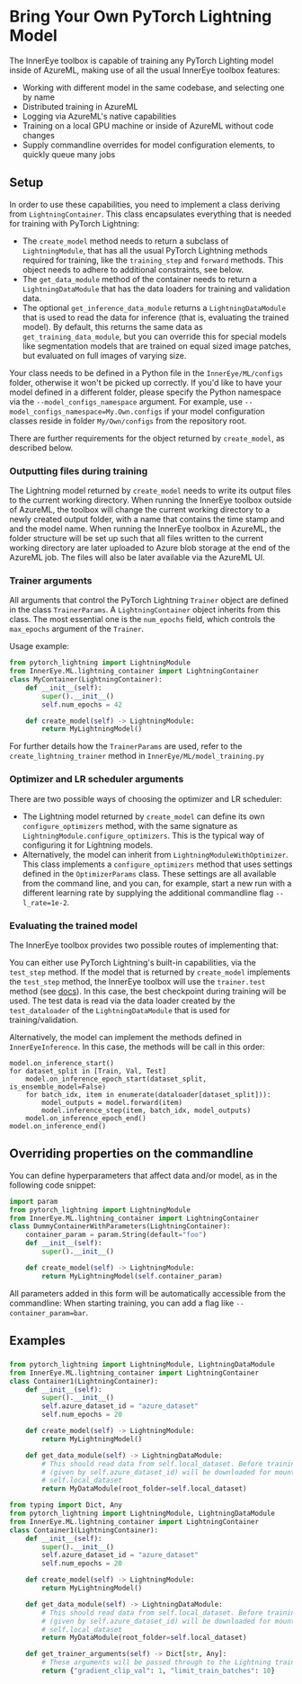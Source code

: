 # Bring Your Own PyTorch Lightning Model

The InnerEye toolbox is capable of training any PyTorch Lighting model inside of AzureML, making
use of all the usual InnerEye toolbox features:
- Working with different model in the same codebase, and selecting one by name
- Distributed training in AzureML
- Logging via AzureML's native capabilities
- Training on a local GPU machine or inside of AzureML without code changes
- Supply commandline overrides for model configuration elements, to quickly queue many jobs

## Setup

In order to use these capabilities, you need to implement a class deriving from `LightningContainer`. This class
encapsulates everything that is needed for training with PyTorch Lightning:
- The `create_model` method needs to return a subclass of `LightningModule`, that has
all the usual PyTorch Lightning methods required for training, like the `training_step` and `forward` methods. This
object needs to adhere to additional constraints, see below.
- The `get_data_module` method of the container needs to return a `LightningDataModule` that has the data loaders for
training and validation data.
- The optional `get_inference_data_module` returns a `LightningDataModule` that is used to read the data for inference
(that is, evaluating the trained model). By default, this returns the same data as `get_training_data_module`, but you
can override this for special models like segmentation models that are trained on equal sized image patches, but 
evaluated on full images of varying size.

Your class needs to be defined in a Python file in the `InnerEye/ML/configs` folder, otherwise it won't be picked up
correctly. If you'd like to have your model defined in a different folder, please specify the Python namespace via
the `--model_configs_namespace` argument. For example, use `--model_configs_namespace=My.Own.configs` if your
model configuration classes reside in folder `My/Own/configs` from the repository root.
 
There are further requirements for the object returned by `create_model`, as described below.

### Outputting files during training

The Lightning model returned by `create_model` needs to write its output files to the current working directory.
When running the InnerEye toolbox outside of AzureML, the toolbox will change the current working directory to a 
newly created output folder, with a name that contains the time stamp and and the model name.
When running the InnerEye toolbox in AzureML, the folder structure will be set up such that all files written
to the current working directory are later uploaded to Azure blob storage at the end of the AzureML job. The files
will also be later available via the AzureML UI.

### Trainer arguments
All arguments that control the PyTorch Lightning `Trainer` object are defined in the class `TrainerParams`. A
`LightningContainer` object inherits from this class. The most essential one is the `num_epochs` field, which controls
the `max_epochs` argument of the `Trainer`.

Usage example:
```python
from pytorch_lightning import LightningModule
from InnerEye.ML.lightning_container import LightningContainer
class MyContainer(LightningContainer):
    def __init__(self):
        super().__init__()
        self.num_epochs = 42

    def create_model(self) -> LightningModule:
        return MyLightningModel()
```

For further details how the `TrainerParams` are used, refer to the `create_lightning_trainer` method in 
`InnerEye/ML/model_training.py`

### Optimizer and LR scheduler arguments
There are two possible ways of choosing the optimizer and LR scheduler:
- The Lightning model returned by `create_model` can define its own `configure_optimizers` method, with the same
signature as `LightningModule.configure_optimizers`. This is the typical way of configuring it for Lightning models.
- Alternatively, the model can inherit from `LightningModuleWithOptimizer`. This class implements a 
`configure_optimizers` method that uses settings defined in the `OptimizerParams` class. These settings are all
available from the command line, and you can, for example, start a new run with a different learning rate by
supplying the additional commandline flag `--l_rate=1e-2`. 

### Evaluating the trained model
The InnerEye toolbox provides two possible routes of implementing that:

You can either use PyTorch Lightning's built-in capabilities, via the `test_step` method. If the model that is
returned by `create_model` implements the `test_step` method, the InnerEye toolbox will use the `trainer.test` method
(see [docs](https://pytorch-lightning.readthedocs.io/en/latest/common/trainer.html?highlight=trainer.test#test)).
In this case, the best checkpoint during training will be used. The test data is read via the data loader created
by the `test_dataloader` of the `LightningDataModule` that is used for training/validation.

Alternatively, the model can implement the methods defined in `InnerEyeInference`. In this case, the methods will be
call in this order:
```
model.on_inference_start()
for dataset_split in [Train, Val, Test]
    model.on_inference_epoch_start(dataset_split, is_ensemble_model=False)
    for batch_idx, item in enumerate(dataloader[dataset_split])):
        model_outputs = model.forward(item)
        model.inference_step(item, batch_idx, model_outputs)
    model.on_inference_epoch_end()
model.on_inference_end()
```

## Overriding properties on the commandline

You can define hyperparameters that affect data and/or model, as in the following code snippet: 
```python
import param
from pytorch_lightning import LightningModule
from InnerEye.ML.lightning_container import LightningContainer
class DummyContainerWithParameters(LightningContainer):
    container_param = param.String(default="foo")
    def __init__(self):
        super().__init__()

    def create_model(self) -> LightningModule:
        return MyLightningModel(self.container_param)
```
All parameters added in this form will be automatically accessible from the commandline: When starting
training, you can add a flag like `--container_param=bar`.


## Examples

### 
```python
from pytorch_lightning import LightningModule, LightningDataModule
from InnerEye.ML.lightning_container import LightningContainer
class Container1(LightningContainer):
    def __init__(self):
        super().__init__()
        self.azure_dataset_id = "azure_dataset"
        self.num_epochs = 20

    def create_model(self) -> LightningModule:
        return MyLightningModel()

    def get_data_module(self) -> LightningDataModule:
        # This should read data from self.local_dataset. Before training, the data folder "azure_dataset
        # (given by self.azure_dataset_id) will be downloaded for mounted, and its local path set in
        # self.local_dataset
        return MyDataModule(root_folder=self.local_dataset) 
```


```python
from typing import Dict, Any
from pytorch_lightning import LightningModule, LightningDataModule
from InnerEye.ML.lightning_container import LightningContainer
class Container1(LightningContainer):
    def __init__(self):
        super().__init__()
        self.azure_dataset_id = "azure_dataset"
        self.num_epochs = 20

    def create_model(self) -> LightningModule:
        return MyLightningModel()

    def get_data_module(self) -> LightningDataModule:
        # This should read data from self.local_dataset. Before training, the data folder "azure_dataset
        # (given by self.azure_dataset_id) will be downloaded for mounted, and its local path set in
        # self.local_dataset
        return MyDataModule(root_folder=self.local_dataset) 

    def get_trainer_arguments(self) -> Dict[str, Any]:
        # These arguments will be passed through to the Lightning trainer.
        return {"gradient_clip_val": 1, "limit_train_batches": 10}
```

